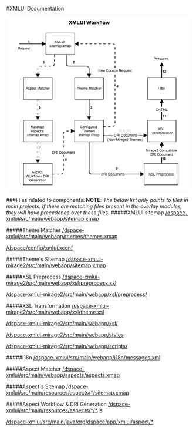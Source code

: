 #XMLUI Documentation

![XMLUI Non-bitstream Workflow](./diagrams/xmlui-mirage2-workflow.png)

###Files related to components:
**NOTE**: *The below list only points to files in main projects. If there are matching files present in the overlay modules, they will have precedence over these files.*
#####XMLUI sitemap
[/dspace-xmlui/src/main/webapp/sitemap.xmap](../../dspace-xmlui/src/main/webapp/sitemap.xmap)

#####Theme Matcher
[/dspace-xmlui/src/main/webapp/themes/themes.xmap](../../dspace-xmlui/src/main/webapp/themes/themes.xmap)

[/dspace/config/xmlui.xconf](../..)

#####Theme's Sitemap
[/dspace-xmlui-mirage2/src/main/webapp/sitemap.xmap](../../dspace-xmlui-mirage2/src/main/webapp/sitemap.xmap)

#####XSL Preprocess
[/dspace-xmlui-mirage2/src/main/webapp/xsl/preprocess.xsl](../../dspace-xmlui-mirage2/src/main/webapp/xsl/preprocess.xsl)

[/dspace-xmlui-mirage2/src/main/webapp/xsl/preprocess/](../../dspace-xmlui-mirage2/src/main/webapp/xsl/preprocess/)

#####XSL Transformation
[/dspace-xmlui-mirage2/src/main/webapp/xsl/theme.xsl](../../dspace-xmlui-mirage2/src/main/webapp/xsl/theme.xsl)

[/dspace-xmlui-mirage2/src/main/webapp/xsl/](../../dspace-xmlui-mirage2/src/main/webapp/xsl/)

[/dspace-xmlui-mirage2/src/main/webapp/styles](../../dspace-xmlui-mirage2/src/main/webapp/styles)

[/dspace-xmlui-mirage2/src/main/webapp/scripts/](../../dspace-xmlui-mirage2/src/main/webapp/scripts)

#####i18n
[/dspace-xmlui/src/main/webapp/i18n/messages.xml](../../dspace-xmlui/src/main/webapp/i18n/messages.xml)

#####Aspect Matcher
[/dspace-xmlui/src/main/webapp/aspects/aspects.xmap](../../dspace-xmlui/src/main/webapp/aspects/aspects.xmap)

#####Aspect's Sitemap
[/dspace-xmlui/src/main/resources/aspects/\*/sitemap.xmap](../../dspace-xmlui/src/main/resources/aspects/)

#####Aspect Workflow & DRI Generation
[/dspace-xmlui/src/main/resources/aspects/\*/\*.js](../../dspace-xmlui/src/main/resources/aspects/)

[/dspace-xmlui/src/main/java/org/dspace/app/xmlui/aspect/*](../../dspace-xmlui/src/main/java/org/dspace/app/xmlui/aspect/)


